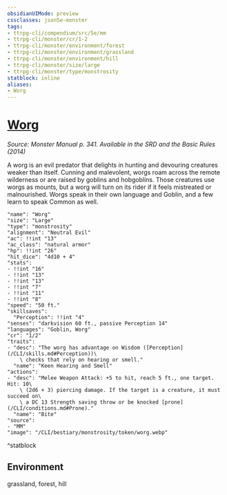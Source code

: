 ```yaml
---
obsidianUIMode: preview
cssclasses: json5e-monster
tags:
- ttrpg-cli/compendium/src/5e/mm
- ttrpg-cli/monster/cr/1-2
- ttrpg-cli/monster/environment/forest
- ttrpg-cli/monster/environment/grassland
- ttrpg-cli/monster/environment/hill
- ttrpg-cli/monster/size/large
- ttrpg-cli/monster/type/monstrosity
statblock: inline
aliases:
- Worg
---
```

# [Worg](CLI/bestiary/monstrosity/worg.md)
*Source: Monster Manual p. 341. Available in the <span title='Systems Reference Document (5.1)'>SRD</span> and the Basic Rules (2014)*  

A worg is an evil predator that delights in hunting and devouring creatures weaker than itself. Cunning and malevolent, worgs roam across the remote wilderness or are raised by goblins and hobgoblins. Those creatures use worgs as mounts, but a worg will turn on its rider if it feels mistreated or malnourished. Worgs speak in their own language and Goblin, and a few learn to speak Common as well.

```statblock
"name": "Worg"
"size": "Large"
"type": "monstrosity"
"alignment": "Neutral Evil"
"ac": !!int "13"
"ac_class": "natural armor"
"hp": !!int "26"
"hit_dice": "4d10 + 4"
"stats":
- !!int "16"
- !!int "13"
- !!int "13"
- !!int "7"
- !!int "11"
- !!int "8"
"speed": "50 ft."
"skillsaves":
  "Perception": !!int "4"
"senses": "darkvision 60 ft., passive Perception 14"
"languages": "Goblin, Worg"
"cr": "1/2"
"traits":
- "desc": "The worg has advantage on Wisdom ([Perception](/CLI/skills.md#Perception))\
    \ checks that rely on hearing or smell."
  "name": "Keen Hearing and Smell"
"actions":
- "desc": "Melee Weapon Attack: +5 to hit, reach 5 ft., one target. Hit: 10\
    \ (2d6 + 3) piercing damage. If the target is a creature, it must succeed on\
    \ a DC 13 Strength saving throw or be knocked [prone](/CLI/conditions.md#Prone)."
  "name": "Bite"
"source":
- "MM"
"image": "/CLI/bestiary/monstrosity/token/worg.webp"
```
^statblock

## Environment

grassland, forest, hill